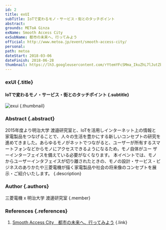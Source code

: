 ```yaml
---
id: 2
title: exUI
subTitle: IoTで変わるモノ・サービス・街とのタッチポイント
abstract:
grounds: METoA Ginza
exName: Smooth Access City
exSubName: 都市の未来へ、行ってみよう
official: http://www.metoa.jp/event/smooth-access-city/
personal:
path: metoa
dateStart: 2018-03-06
dateFinish: 2018-06-28
thumbnail: https://lh3.googleusercontent.com/rYtemYFcSMma_IkuZhL7lJutZbjhvLjcC2J089pSU2MBIUMVYvgI1Bv55F74heWW38Rq5NlrcYexzUW8TQBA07f6oUKHeEDRznF2XbU-fmPHC2gZqSIvDyasXL3XrBJ5wzLWqQS_DRgQDI4nYrHZX6JDXWrDfMVulzQ1oPPjW4oiFUvVw4jRS4i-mH_23FicDeCircXSlYDo5j3PQO2lVbrz9Izvbl3DRjf3_ZrBT-k-OAOOgPsMlhU3mH6WYxVkRilfQLl4RTIB0JUTllH_E-B_bTakagy8baccoM3LA-oItfLNI1A91BLDsnvD4qYzZg3iS2QToXnA4CQHwAvCoprRGy_7CK9pxz6ErMFCCFqd1EOb_VoQ1rP6PU5OpM_7RhrJ6dV7bfojCHSwaEzs2bIT2-dc6ET2KPTYzVZ4-4Zh0CCUd9qHoTvAaoM7JOwBnM7hP-CaXx9XbntVN2EWGngRGvFo7niVeZvR6W7X__-0W_GK-UlPe8pPSNFHSzyohFhawwYBcIReR1JxNdUQV-OnmXMT4WfDin6LcuG-Y4bXaRzKaebZJbUCnXQQ3GoFNLvca1dwSzA6IHeh63pKd-X5k5xUbcknXaUqF1-7=w1342-h1006-rp
---
```


### exUI {.title}

#### IoTで変わるモノ・サービス・街とのタッチポイント {.subtitle}

![exui](https://lh3.googleusercontent.com/-NY3LnAKwINLcOkU7RK-B6Vhf8hGjr5W26FdyA--MQ6L4GqnkewwjO0kI4hvX2XE1RMr5Y2VX9FFFMo6Q-lSnZVlhwFCuaxyxqwuq-Ra5vbG_Jquu-eyy51CRW24qTOeYIeX1PA20_VoD6I7VGLfMLAWe0C5BD0qkVDDsZAiY6kaZZbS9keL0apR8WIFX85sVtlekk03xbMaY6UTKEbO67RUR4CzklEykolAFkrn-GG_Zil86dI9Q1hUv8hLl-EFPLrGp-JB9vmigXVBk7QEphRrSuSc9m0WBi0ud_JrPkozp7Z7lFFS-MeFluWVyzZBBE0-ZtLYp1-nXasSnQKoS_T9PShlWUwpoV1MSVCzFAg9FAu2ujNm2vIDVnMt0A1nchS9ALDdEGX6TvftgEU3Mmoo72p3Ilx2DVJnIPaW7altCDHRD-efOj1iG0WyEF_ljIZ8lMrG6uYNxNgB5iRn8ukxaUxhiF9lbazuuUssGcP2J4x9T_OlSGtsuT6mQRzXwE159ECE8PdVXkZj5wB4QuqTgZf5BxNy1NmTil2iCQ0qAYmQYzxnA5zVPGBOxG3gPVbBT-6nH2vie4AfhNA_mR1Nkjf4LX8-XHFj6WBF=w1789-h1006-rp "exui") {.thumbnail}

### Abstract {.abstract}

2015年度より明治大学 渡邉研究室と、IoTを活用しインターネット上の情報と 家電製品をつなげることで、人々の生活を豊かにする新しいコンセプトの研究を進めてきました。あらゆるモノがネットでつながると、ユーザーが所有するスマートフォンなどからモノにアクセスできるようになるため，モノ自体がユー ザーインターフェイスを備えている必要がなくなります。 本イベントでは、モノからユーザーインタフェイスが切り離されたときの、モノの設計・サービス・ビジネスのありかたや三菱電機が描く家電製品や社会の将来像のコンセプトを展示・ご紹介いたします。 {.description}

### Author {.authors}

三菱電機 x 明治大学 渡邊研究室 {.member}

### References {.references}

1. [Smooth Access City　都市の未来へ、行ってみよう](http://www.metoa.jp/event/smooth-access-city/) {.link}
